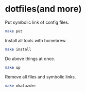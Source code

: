 # dotfiles(and more)

Put symbolic link of config files.

```sh
make put
```

Install all tools with homebrew.

```sh
make install
```

Do above things at once.

```sh
make up
```

Remove all files and symbolic links.

```sh
make okatazuke
```
